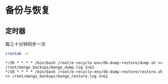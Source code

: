 # 备份与恢复

## 定时器

每三十分钟同步一次

```bash
crontab -e
```

```corn
*/30 * * * * /bin/bash /root/e-recycle-env/db-dump-restore/dump.sh >> /root/mongo_backups/mongo_dump.log 2>&1
*/30 * * * * /bin/bash /root/e-recycle-env/db-dump-restore/restore.sh >> /root/mongo_backups/mongo_restore.log 2>&1
```
